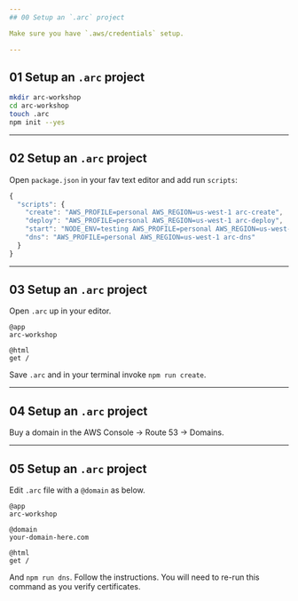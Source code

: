 ```yaml
---
## 00 Setup an `.arc` project

Make sure you have `.aws/credentials` setup.

---
```

## 01 Setup an `.arc` project

```bash
mkdir arc-workshop
cd arc-workshop
touch .arc
npm init --yes
```

---
## 02 Setup an `.arc` project

Open `package.json` in your fav text editor and add run `scripts`:

```javascript
{
  "scripts": {
    "create": "AWS_PROFILE=personal AWS_REGION=us-west-1 arc-create",
    "deploy": "AWS_PROFILE=personal AWS_REGION=us-west-1 arc-deploy",
    "start": "NODE_ENV=testing AWS_PROFILE=personal AWS_REGION=us-west-1 arc-sandbox",
    "dns": "AWS_PROFILE=personal AWS_REGION=us-west-1 arc-dns"
  }
}
```

---
## 03 Setup an `.arc` project

Open `.arc` up in your editor.

```.arc
@app
arc-workshop

@html
get /
```

Save `.arc` and in your terminal invoke `npm run create`. 

---
## 04 Setup an `.arc` project

Buy a domain in the AWS Console &rarr; Route 53 &rarr; Domains. 

---
## 05 Setup an `.arc` project

Edit `.arc` file with a `@domain` as below.

```.arc
@app
arc-workshop

@domain
your-domain-here.com

@html
get /
```

And `npm run dns`. Follow the instructions. You will need to re-run this command as you verify certificates.

